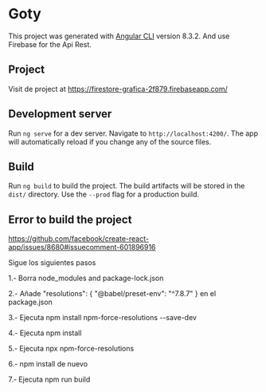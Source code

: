 # Goty

This project was generated with [Angular CLI](https://github.com/angular/angular-cli) version 8.3.2.
 And use Firebase for the Api Rest.

## Project

Visit de project at https://firestore-grafica-2f879.firebaseapp.com/

## Development server

Run `ng serve` for a dev server. Navigate to `http://localhost:4200/`. The app will automatically reload if you change any of the source files.

## Build

Run `ng build` to build the project. The build artifacts will be stored in the `dist/` directory. Use the `--prod` flag for a production build.
## Error to build the project

https://github.com/facebook/create-react-app/issues/8680#issuecomment-601896916

Sigue los siguientes pasos

1.- Borra node_modules and package-lock.json

2.- Añade "resolutions": { "@babel/preset-env": "^7.8.7" } en el package.json

3.- Ejecuta npm install npm-force-resolutions --save-dev

4.- Ejecuta npm install

5.- Ejecuta npx npm-force-resolutions

6.- npm install de nuevo

7.- Ejecuta npm run build
